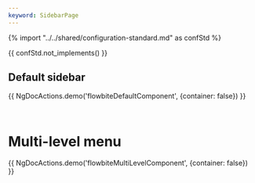 ```yaml
---
keyword: SidebarPage
---
```


{% import "../../shared/configuration-standard.md" as confStd %}

{{ confStd.not_implements() }}

## Default sidebar

{{ NgDocActions.demo('flowbiteDefaultComponent', {container: false}) }}

```angular-html file="./_default.component.html" group="default" name="html"

```

```angular-ts file="./_default.component.ts"#L1-L6 group="default" name="typescript"

```

# Multi-level menu

{{ NgDocActions.demo('flowbiteMultiLevelComponent', {container: false}) }}

```angular-html file="./_multi-level.component.html" group="multi-level" name="html"

```

```angular-ts file="./_multi-level.component.ts"#L1-L7 group="multi-level" name="typescript"

```
